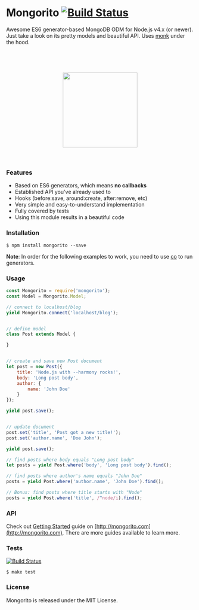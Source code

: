 # Mongorito [![Build Status](https://travis-ci.org/vdemedes/mongorito.svg?branch=master)](https://travis-ci.org/vdemedes/mongorito)

Awesome ES6 generator-based MongoDB ODM for Node.js v4.x (or newer).
Just take a look on its pretty models and beautiful API.
Uses [monk](https://github.com/Automattic/monk) under the hood.

<h1 align="center">
  <br>
  <img width="200" src="media/logo.png">
  <br>
  <br>
</h1>


### Features

- Based on ES6 generators, which means **no callbacks**
- Established API you've already used to
- Hooks (before:save, around:create, after:remove, etc)
- Very simple and easy-to-understand implementation
- Fully covered by tests
- Using this module results in a beautiful code


### Installation

```
$ npm install mongorito --save
```

**Note**: In order for the following examples to work, you need to use [co](https://github.com/tj/co) to run generators.


### Usage

```js
const Mongorito = require('mongorito');
const Model = Mongorito.Model;

// connect to localhost/blog
yield Mongorito.connect('localhost/blog');


// define model
class Post extends Model {

}


// create and save new Post document
let post = new Post({
    title: 'Node.js with --harmony rocks!',
    body: 'Long post body',
    author: {
        name: 'John Doe'
    }
});

yield post.save();


// update document
post.set('title', 'Post got a new title!');
post.set('author.name', 'Doe John');

yield post.save();

// find posts where body equals "Long post body"
let posts = yield Post.where('body', 'Long post body').find();

// find posts where author's name equals "John Doe"
posts = yield Post.where('author.name', 'John Doe').find();

// Bonus: find posts where title starts with "Node"
posts = yield Post.where('title', /^node/i).find();
```


### API

Check out [Getting Started](http://mongorito.com/guides/getting-started) guide on [http://mongorito.com](http://mongorito.com).
There are more guides available to learn more.


### Tests

[![Build Status](https://travis-ci.org/vdemedes/mongorito.svg?branch=master)](https://travis-ci.org/vdemedes/mongorito)

```
$ make test
```


### License

Mongorito is released under the MIT License.

